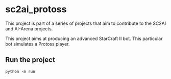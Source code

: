 # sc2ai_protoss

This project is part of a series of projects that aim to contribute to the SC2AI and AI-Arena projects.

This project aims at producing an advanced StarCraft II bot. This particular bot simulates a Protoss player.

## Run the project
```
python -m run
```
